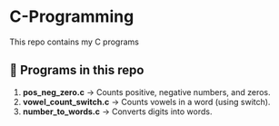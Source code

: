 # C-Programming
This repo contains my C programs
## 📂 Programs in this repo
1. **pos_neg_zero.c** → Counts positive, negative numbers, and zeros.
2. **vowel_count_switch.c** → Counts vowels in a word (using switch).
3. **number_to_words.c** → Converts digits into words.


